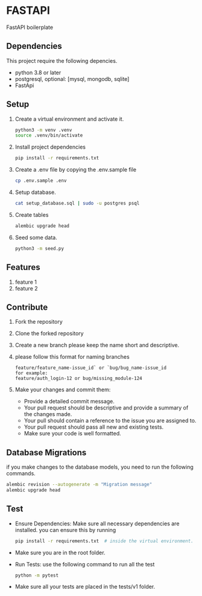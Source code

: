 # FASTAPI

FastAPI boilerplate

## Dependencies

This project require the following depencies.

-   python 3.8 or later
-   postgresql, optional: [mysql, mongodb, sqlite]
-   FastApi

## Setup

1. Create a virtual environment and activate it.

    ```sh
    python3 -m venv .venv
    source .venv/bin/activate
    ```

2. Install project dependencies

    ```sh
    pip install -r requirements.txt
    ```

3. Create a .env file by copying the .env.sample file

    ```sh
    cp .env.sample .env
    ```

4. Setup database.

    ```sh
    cat setup_database.sql | sudo -u postgres psql
    ```

5. Create tables

    ```sh
    alembic upgrade head
    ```

6. Seed some data.
    ```sh
    python3 -m seed.py
    ```

## Features

1. feature 1
2. feature 2

## Contribute

1. Fork the repository
2. Clone the forked repository
3. Create a new branch please keep the name short and descriptive.
4. please follow this format for naming branches

    ```
    feature/feature_name-issue_id` or `bug/bug_name-issue_id
    for example:
    feature/auth_login-12 or bug/missing_module-124
    ```

5. Make your changes and commit them:
    - Provide a detailed commit message.
    - Your pull request should be descriptive and provide a summary of the changes made.
    - Your pull should contain a reference to the issue you are assigned to.
    - Your pull request should pass all new and existing tests.
    - Make sure your code is well formatted.

## Database Migrations

if you make changes to the database models, you need to run the following commands.

```sh
alembic revision --autogenerate -m "Migration message"
alembic upgrade head
```

## Test

-   Ensure Dependencies: Make sure all necessary dependencies are installed.
    you can ensure this by running

    ```sh
    pip install -r requirements.txt  # inside the virtual environment.
    ```

-   Make sure you are in the root folder.
-   Run Tests: use the following command to run all the test

    ```sh
    python -m pytest
    ```

-   Make sure all your tests are placed in the tests/v1 folder.
